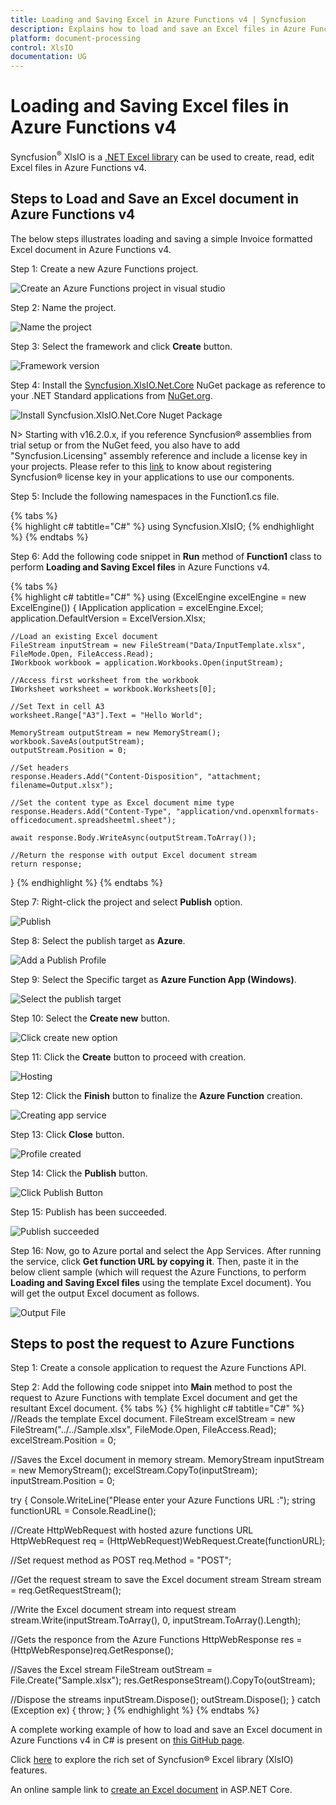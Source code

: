 ```yaml
---
title: Loading and Saving Excel in Azure Functions v4 | Syncfusion
description: Explains how to load and save an Excel files in Azure Functions v4 using Syncfusion Excel library.
platform: document-processing
control: XlsIO
documentation: UG
---
```

# Loading and Saving Excel files in Azure Functions v4

Syncfusion<sup>&reg;</sup> XlsIO is a [.NET Excel library](https://www.syncfusion.com/document-processing/excel-framework/net) can be used to create, read, edit Excel files in Azure Functions v4.

## Steps to Load and Save an Excel document in Azure Functions v4

The below steps illustrates loading and saving a simple Invoice formatted Excel document in Azure Functions v4.

Step 1: Create a new Azure Functions project.

![Create an Azure Functions project in visual studio](Loading-and-Saving_images/Loadind-and-Saving-Azure-Functions-v4_img1.png)

Step 2: Name the project.

![Name the project](Loading-and-Saving_images/Loadind-and-Saving-Azure-Functions-v4_img2.png)

Step 3: Select the framework and click **Create** button.

![Framework version](Loading-and-Saving_images/Loadind-and-Saving-Azure-Functions-v4_img3.png)

Step 4: Install the [Syncfusion.XlsIO.Net.Core](https://www.nuget.org/packages/Syncfusion.XlsIO.Net.Core) NuGet package as reference to your .NET Standard applications from [NuGet.org](https://www.nuget.org).

![Install Syncfusion.XlsIO.Net.Core Nuget Package](Loading-and-Saving_images/Loadind-and-Saving-Azure-Functions-v4_img4.png)

N> Starting with v16.2.0.x, if you reference Syncfusion&reg; assemblies from trial setup or from the NuGet feed, you also have to add "Syncfusion.Licensing" assembly reference and include a license key in your projects. Please refer to this [link](https://help.syncfusion.com/common/essential-studio/licensing/overview) to know about registering Syncfusion&reg; license key in your applications to use our components. 

Step 5: Include the following namespaces in the Function1.cs file.

{% tabs %}  
{% highlight c# tabtitle="C#" %}
using Syncfusion.XlsIO;
{% endhighlight %}
{% endtabs %}  

Step 6: Add the following code snippet in **Run** method of **Function1** class to perform **Loading and Saving Excel files** in Azure Functions v4.

{% tabs %}  
{% highlight c# tabtitle="C#" %}
using (ExcelEngine excelEngine = new ExcelEngine())
{
    IApplication application = excelEngine.Excel;
    application.DefaultVersion = ExcelVersion.Xlsx;

    //Load an existing Excel document
    FileStream inputStream = new FileStream("Data/InputTemplate.xlsx", FileMode.Open, FileAccess.Read);
    IWorkbook workbook = application.Workbooks.Open(inputStream);

    //Access first worksheet from the workbook
    IWorksheet worksheet = workbook.Worksheets[0];

    //Set Text in cell A3
    worksheet.Range["A3"].Text = "Hello World";

    MemoryStream outputStream = new MemoryStream();
    workbook.SaveAs(outputStream);
    outputStream.Position = 0;

    //Set headers
    response.Headers.Add("Content-Disposition", "attachment; filename=Output.xlsx");

    //Set the content type as Excel document mime type
    response.Headers.Add("Content-Type", "application/vnd.openxmlformats-officedocument.spreadsheetml.sheet");

    await response.Body.WriteAsync(outputStream.ToArray());

    //Return the response with output Excel document stream
    return response;
}
{% endhighlight %}
{% endtabs %} 

Step 7: Right-click the project and select **Publish** option.

![Publish](Loading-and-Saving_images/Loadind-and-Saving-Azure-Functions-v4_img5.png)

Step 8: Select the publish target as **Azure**.

![Add a Publish Profile](Loading-and-Saving_images/Loadind-and-Saving-Azure-Functions-v4_img6.png)

Step 9: Select the Specific target as **Azure Function App (Windows)**.

![Select the publish target](Loading-and-Saving_images/Loadind-and-Saving-Azure-Functions-v4_img7.png)

Step 10: Select the **Create new** button.

![Click create new option](Loading-and-Saving_images/Loadind-and-Saving-Azure-Functions-v4_img8.png)

Step 11: Click the **Create** button to proceed with creation. 

![Hosting](Loading-and-Saving_images/Loadind-and-Saving-Azure-Functions-v4_img9.png)

Step 12: Click the **Finish** button to finalize the **Azure Function** creation. 

![Creating app service](Loading-and-Saving_images/Loadind-and-Saving-Azure-Functions-v4_img10.png)

Step 13: Click **Close** button.

![Profile created](Loading-and-Saving_images/Loadind-and-Saving-Azure-Functions-v4_img11.png)

Step 14: Click the **Publish** button.

![Click Publish Button](Loading-and-Saving_images/Loadind-and-Saving-Azure-Functions-v4_img12.png)

Step 15: Publish has been succeeded.

![Publish succeeded](Loading-and-Saving_images/Loadind-and-Saving-Azure-Functions-v4_img13.png)

Step 16: Now, go to Azure portal and select the App Services. After running the service, click **Get function URL by copying it**. Then, paste it in the below client sample (which will request the Azure Functions, to perform **Loading and Saving Excel files** using the template Excel document). You will get the output Excel document as follows.   

![Output File](Loading-and-Saving_images/Loading-and-Saving_images_img30.png)

## Steps to post the request to Azure Functions

Step 1: Create a console application to request the Azure Functions API.

Step 2: Add the following code snippet into **Main** method to post the request to Azure Functions with template Excel document and get the resultant Excel document.
{% tabs %}
{% highlight c# tabtitle="C#" %}
//Reads the template Excel document.
FileStream excelStream = new FileStream("../../Sample.xlsx", FileMode.Open, FileAccess.Read);
excelStream.Position = 0;

//Saves the Excel document in memory stream.
MemoryStream inputStream = new MemoryStream();
excelStream.CopyTo(inputStream);
inputStream.Position = 0;

try
{
  Console.WriteLine("Please enter your Azure Functions URL :");
  string functionURL = Console.ReadLine();

  //Create HttpWebRequest with hosted azure functions URL              
  HttpWebRequest req = (HttpWebRequest)WebRequest.Create(functionURL);

  //Set request method as POST
  req.Method = "POST";

  //Get the request stream to save the Excel document stream
  Stream stream = req.GetRequestStream();

  //Write the Excel document stream into request stream
  stream.Write(inputStream.ToArray(), 0, inputStream.ToArray().Length);

  //Gets the responce from the Azure Functions
  HttpWebResponse res = (HttpWebResponse)req.GetResponse();

  //Saves the Excel stream
  FileStream outStream = File.Create("Sample.xlsx");
  res.GetResponseStream().CopyTo(outStream);

  //Dispose the streams
  inputStream.Dispose();
  outStream.Dispose();
}
catch (Exception ex)
{
    throw;
}
{% endhighlight %}
{% endtabs %}

A complete working example of how to load and save an Excel document in Azure Functions v4 in C# is present on [this GitHub page](https://github.com/SyncfusionExamples/XlsIO-Examples/tree/master/Loading%20and%20Saving/Azure/Azure%20Functions%20v4/Loading%20and%20Saving).

Click [here](https://www.syncfusion.com/document-processing/excel-framework/net-core) to explore the rich set of Syncfusion&reg; Excel library (XlsIO) features.

An online sample link to [create an Excel document](https://ej2.syncfusion.com/aspnetcore/Excel/Create#/material3) in ASP.NET Core.